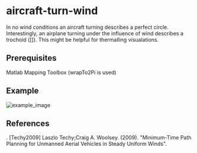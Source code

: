 # aircraft-turn-wind

In no wind conditions an aircraft turning describes a perfect circle.
Interestingly, an airplane turning under the influence of wind describes a trochoid ([]).
This might be helpful for thermalling visualations.

## Prerequisites
Matlab
Mapping Toolbox (wrapTo2Pi is used)

## Example
![example_image](example.jpg)

## References
. [Techy2009] Laszlo Techy;Craig A. Woolsey. (2009). "Minimum-Time Path Planning for Unmanned Aerial Vehicles in Steady Uniform Winds".
